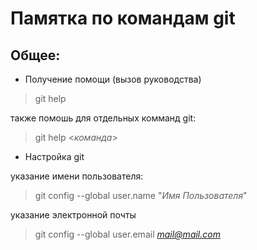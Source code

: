 # Памятка по командам git

## Общее:

* Получение помощи (вызов руководства)

>git help

также помошь для отдельных комманд git:

>git help <*команда*>

* Настройка git

указание имени пользователя:

>git config --global user.name "*Имя Пользователя*"

указание электронной почты

>git config --global user.email *mail@mail.com*